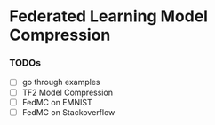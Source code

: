 # Federated Learning Model Compression


### TODOs

- [ ] go through examples
- [ ] TF2 Model Compression
- [ ] FedMC on EMNIST
- [ ] FedMC on Stackoverflow
